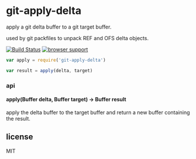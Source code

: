# git-apply-delta

apply a git delta buffer to a git target buffer.

used by git packfiles to unpack REF and OFS delta objects.

[![Build Status](https://travis-ci.org/chrisdickinson/git-apply-delta.png)](https://travis-ci.org/chrisdickinson/git-apply-delta)
[![browser support](http://ci.testling.com/chrisdickinson/git-apply-delta.png)](http://ci.testling.com/chrisdickinson/git-apply-delta)

```javascript
var apply = require('git-apply-delta')

var result = apply(delta, target)
```

### api

#### apply(Buffer delta, Buffer target) -> Buffer result

apply the delta buffer to the target buffer and return a new
buffer containing the result.

## license

MIT

